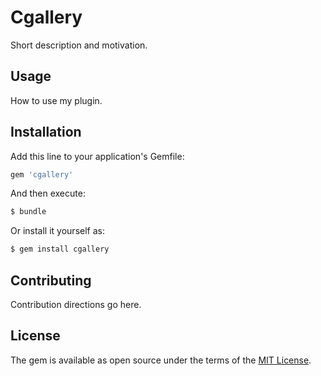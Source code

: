 # Cgallery
Short description and motivation.

## Usage
How to use my plugin.

## Installation
Add this line to your application's Gemfile:

```ruby
gem 'cgallery'
```

And then execute:
```bash
$ bundle
```

Or install it yourself as:
```bash
$ gem install cgallery
```

## Contributing
Contribution directions go here.

## License
The gem is available as open source under the terms of the [MIT License](https://opensource.org/licenses/MIT).
